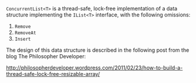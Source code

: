 `ConcurrentList<T>` is a thread-safe, lock-free implementation of a data structure implementing the `IList<T>` interface, with the following omissions:

1. `Remove`
2. `RemoveAt`
2. `Insert`

The design of this data structure is described in the following post from the blog The Philosopher Developer:

http://philosopherdeveloper.wordpress.com/2011/02/23/how-to-build-a-thread-safe-lock-free-resizable-array/
